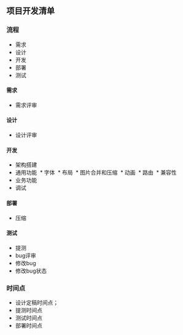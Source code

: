 ## 项目开发清单

### 流程
* 需求
* 设计
* 开发
* 部署
* 测试

#### 需求
* 需求评审

#### 设计
* 设计评审

#### 开发
* 架构搭建
* 通用功能
  * 字体
  * 布局
  * 图片合并和压缩
  * 动画
  * 路由
  * 兼容性
* 业务功能
* 调试

#### 部署
* 压缩

#### 测试
* 提测
* bug评审
* 修改bug
* 修改bug状态

### 时间点
* 设计定稿时间点；
* 提测时间点
* 测试时间点
* 部署时间点

